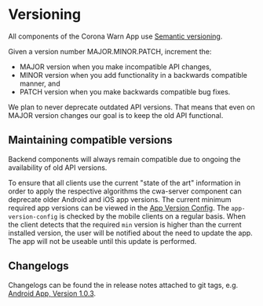 # Versioning

All components of the Corona Warn App use [Semantic versioning](https://semver.org/).

Given a version number MAJOR.MINOR.PATCH, increment the:

- MAJOR version when you make incompatible API changes,
- MINOR version when you add functionality in a backwards compatible manner, and
- PATCH version when you make backwards compatible bug fixes.

We plan to never deprecate outdated API versions. That means that even on MAJOR version changes our goal is to keep the old API functional.

## Maintaining compatible versions

Backend components will always remain compatible due to ongoing the availability of old API versions.

To ensure that all clients use the current "state of the art" information in order to apply the respective algorithms the cwa-server component can deprecate older Android and iOS app versions. The current minimum required app versions can be viewed in the [App Version Config](https://github.com/corona-warn-app/cwa-server/blob/master/services/distribution/src/main/resources/master-config/app-version-config.yaml).
The `app-version-config` is checked by the mobile clients on a regular basis. When the client detects that the required `min` version is higher than the current installed version, the user will be notified about the need to update the app. The app will not be useable until this update is performed.

## Changelogs

Changelogs can be found the in release notes attached to git tags, e.g. [Android App, Version 1.0.3](https://github.com/corona-warn-app/cwa-app-android/releases/tag/1.0.3).
